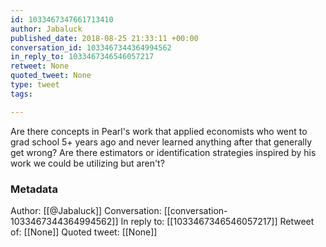 ```yaml
---
id: 1033467347661713410
author: Jabaluck
published_date: 2018-08-25 21:33:11 +00:00
conversation_id: 1033467344364994562
in_reply_to: 1033467346546057217
retweet: None
quoted_tweet: None
type: tweet
tags:

---
```


Are there concepts in Pearl's work that applied economists who went to grad school 5+ years ago and never learned anything after that generally get wrong? Are there estimators or identification strategies inspired by his work we could be utilizing but aren't?

### Metadata

Author: [[@Jabaluck]]
Conversation: [[conversation-1033467344364994562]]
In reply to: [[1033467346546057217]]
Retweet of: [[None]]
Quoted tweet: [[None]]
